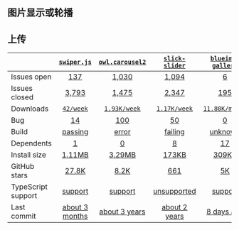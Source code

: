 ## 图片显示或轮播
## 上传
|   | [`swiper.js`][b0] | [`owl.carousel2`][r0] | [`slick-slider`][n0] | [`blueimp-gallery`][a0] |
|---|:---:|:---:|:----:|:----:|
| Issues open           | [137][IO1] | [1,030][IO2] | [1,094][IO3] | [6][IO4] |
| Issues closed         | [3,793][IC1] | [1,475][IC2] | [2,347][IC3] | [195][IC4] |
| Downloads             | [`42/week`][DL1] | [`1.93K/week`][DL2] | [`1.17K/week`][DL3] | [`11.80K/month`][DL4] |
| Bug             | [14][bug1] | [100][bug2] | [50][bug3] | [0][bug4] |
| Build                 | [passing][bd1] | [error][bd2] | [failing][bd3] | [unknown][bd4] |
| Dependents            | [1][dep1] | [0][dep2] | [8][dep3] | [17][dep4] |
| Install size          | [1.11MB][IS1] | [3.29MB][IS2] | [173KB][IS3] | [309KB][IS4] |
| GitHub stars          | [27.8K][stars1] | [8.2K][stars2] | [661][stars3] | [5K][stars4] |
| TypeScript support    | [support][TS1] | [support][TS2] | [unsupported][TS3] | [support][TS4] |
| Last commit           | [about 3 months][commits1] | [about 3 years][commits2] | [about 2 years][commits3] | [8 days ago][commits4] |

[b0]: https://github.com/nolimits4web/swiper
[r0]: https://github.com/OwlCarousel2/OwlCarousel2
[n0]: https://github.com/kenwheeler/slick/
[a0]: https://github.com/blueimp/Gallery

[IO1]: https://github.com/sourcepirate/Swiper/issues
[IO2]: https://github.com/OwlCarousel2/OwlCarousel2/issues
[IO3]: https://github.com/kenwheeler/slick/issues
[IO4]: https://github.com/blueimp/Gallery/issues
[IC1]: https://github.com/sourcepirate/Swiper/issues
[IC2]: https://github.com/OwlCarousel2/OwlCarousel2/issues
[IC3]: https://github.com/kenwheeler/slick/issues
[IC4]: https://github.com/blueimp/Gallery/issues

[DL1]: https://www.npmjs.com/package/swiper.js
[DL2]: https://www.npmjs.com/package/owl.carousel2
[DL3]: https://www.npmjs.com/package/slick-slider
[DL4]: https://www.npmjs.com/package/blueimp-gallery

[bug1]: https://github.com/nolimits4web/swiper/issues?q=is%3Aopen+is%3Aissue+label%3A%22bug+confirmed%22
[bug2]: https://github.com/OwlCarousel2/OwlCarousel2/issues?page=1&q=is%3Aopen+is%3Aissue+label%3Abug
[bug3]: https://github.com/kenwheeler/slick/issues?page=2&q=is%3Aopen+is%3Aissue+label%3A%22Bug%3A+Confirmed%22
[bug4]: https://github.com/blueimp/Gallery/issues?q=is%3Aopen+is%3Aissue+label%3Abug

[bd1]: https://travis-ci.org/github/nolimits4web/swiper
[bd2]: https://travis-ci.org/github/OwlCarousel2/OwlCarousel2
[bd3]: https://travis-ci.org/github/kenwheeler/slick
[bd4]: https://travis-ci.org/github/blueimp/Gallery

[dep1]: https://www.npmjs.com/package/swiper.js
[dep2]: https://www.npmjs.com/package/owl.carousel2
[dep3]: https://www.npmjs.com/package/slick-slider
[dep4]: https://www.npmjs.com/package/blueimp-gallery

[IS1]: https://packagephobia.com/result?p=swiper.js
[IS2]: https://packagephobia.com/result?p=owl.carousel2
[IS3]: https://packagephobia.com/result?p=slick-slider
[IS4]: https://packagephobia.com/result?p=blueimp-gallery

[stars1]: https://github.com/dropzone/dropzone/stargazers
[stars2]: https://github.com/FineUploader/fine-uploader/stargazers
[stars3]: https://github.com/hayageek/jquery-upload-file/stargazers
[stars4]: https://github.com/kartik-v/bootstrap-fileinput/stargazers

[TS1]: https://www.npmjs.com/package/@types/dropzone
[TS2]: https://github.com/FineUploader/fine-uploader/search?l=typescript
[TS3]: https://github.com/hayageek/jquery-upload-file/search?l=javascript
[TS4]: https://www.npmjs.com/package/@types/bootstrap-fileinput

[commits1]: https://github.com/dropzone/dropzone/commits
[commits2]: https://github.com/FineUploader/fine-uploader/commits
[commits3]: https://github.com/hayageek/jquery-upload-file/commits
[commits4]: https://github.com/kartik-v/bootstrap-fileinput/commits

